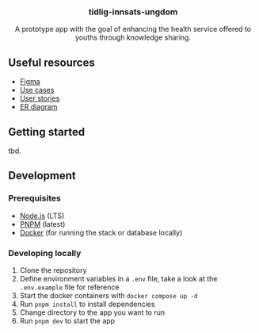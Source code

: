 <h3 align="center">tidlig-innsats-ungdom</h3>
<p align="center">A prototype app with the goal of enhancing the health service offered to youths through knowledge sharing.</p>

## Useful resources
- [Figma]()
- [Use cases]()
- [User stories]()
- [ER diagram](docs/erdiagram.drawio.svg)

## Getting started

tbd.

## Development

### Prerequisites

- [Node.js](https://nodejs.org/en/) (LTS)
- [PNPM](https://pnpm.js.org/en/installation) (latest)
- [Docker](https://docs.docker.com/get-docker/) (for running the stack or database locally)

### Developing locally

1. Clone the repository
2. Define environment variables in a `.env` file, take a look at the `.env.example` file for reference
3. Start the docker containers with `docker compose up -d`
2. Run `pnpm install` to install dependencies
3. Change directory to the app you want to run
4. Run `pnpm dev` to start the app
